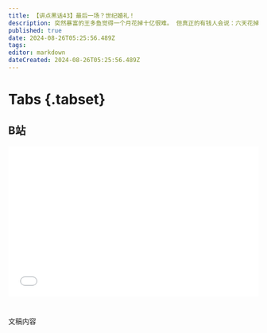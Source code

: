 ```yaml
---
title: 【讲点黑话43】最后一场？世纪婚礼！
description: 突然暴富的王多鱼觉得一个月花掉十亿很难。 但真正的有钱人会说：六天花掉四十亿，其实很简单。 抓紧看，这种旧封建文化残余与现代经济结合而成的奇观，可能看一场少一场了。
published: true
date: 2024-08-26T05:25:56.489Z
tags: 
editor: markdown
dateCreated: 2024-08-26T05:25:56.489Z
---
```


# Tabs {.tabset}

## B站

<div style="position: relative; padding: 30% 45%;">
<iframe style="position: absolute; width: 100%; height: 100%; left: 0; top: 0;" src="//player.bilibili.com/player.html?&bvid=BV1nW4219792&page=1&as_wide=1&high_quality=1&danmaku=1&autoplay=0" scrolling="no" border="0" frameborder="no" framespacing="0" allowfullscreen="true"></iframe>
</div>


#

文稿内容